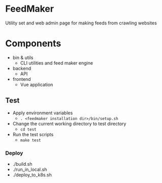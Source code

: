 # FeedMaker

Utility set and web admin page for making feeds from crawling websites

# Components
* bin & utils
  * CLI utilities and feed maker engine
* backend
  * API
* frontend
  * Vue application
  
## Test

* Apply environment variables 
  * `. <feedmaker installation dir>/bin/setup.sh`
* Change the current working directory to test directory
  * `cd test`
* Run the test scripts
  * `make test`

### Deploy

* ./build.sh
* ./run_in_local.sh
* ./deploy_to_k8s.sh

